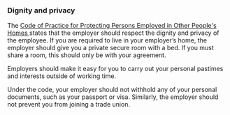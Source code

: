 ###  Dignity and privacy

The [ Code of Practice for Protecting Persons Employed in Other People's Homes
](https://www.workplacerelations.ie/en/what_you_should_know/codes_practice/cop10/)
states that the employer should respect the dignity and privacy of the
employee. If you are required to live in your employer’s home, the employer
should give you a private secure room with a bed. If you must share a room,
this should only be with your agreement.

Employers should make it easy for you to carry out your personal pastimes and
interests outside of working time.

Under the code, your employer should not withhold any of your personal
documents, such as your passport or visa. Similarly, the employer should not
prevent you from joining a trade union.
